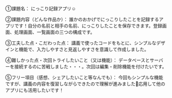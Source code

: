 ①課題名： にっこり記録アプリ☺︎

②課題内容（どんな作品か）： 誰かのおかげでにっこりしたことを記録するアプリです！自分の名前と相手の名前、にっこりしたことを保存できます。登録画面、処理画面、一覧画面の三つの構成です。

③工夫した点・こだわった点： 講義で使ったコードをもとに、シンプルなデザインと機能で、入力しやすさと見返しやすさを意識して作成しました。

④難しかった点・次回トライしたいこと（又は機能）： データベースとサーバーを接続するのに苦戦しました・・・。次回は編集・削除機能を付けたいです。

⑤フリー項目（感想、シェアしたいこと等なんでも）： 今回もシンプルな機能ですが、講義の内容を復習しながらできたので理解が進みました🙆応用して他のアプリにも活用したいです！
